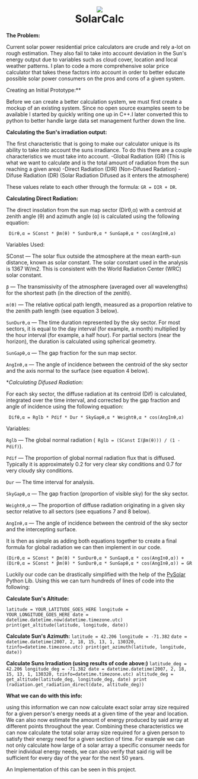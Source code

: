 <h1 align="center">
  <br>
  <a href="https://github.com/Rydersel"><img src="https://cdn.discordapp.com/attachments/722227948157141023/929897255283073034/Solar-Plant-PNG.png"></a>
  <br>
  SolarCalc
  <br>
</h1>



**The Problem:**

Current solar power residential price calculators are crude and rely a-lot on rough estimation. They also fail to take into account deviation in the Sun's energy output due to variables such as cloud cover, location and local weather patterns. I plan to code a more comprehensive solar price calculator that takes these factors into account in order to better educate possible solar power consumers on the pros and cons of a given system. 

Creating an Initial Prototype:**

Before we can create a better calculation system, we must first create a mockup of an existing system. Since no open source examples seem to be available I started by quickly writing one up in C++.I later converted this to python to better handle large data set management further down the line.

**Calculating the Sun's irradiation output:** 

The first characteristic that is going to make our calculator unique is its ability to take into account the suns irradiance. To do this there are a couple characteristics we must take into account. 
-Global Radiation (GR) (This is what we want to calculate and is the total amount of radiation from the sun reaching a given area)
-Direct Radiation (DIR) (Non-Difused Radation)
-Difuse Radiation (DR) (Solar Radiation Difused as it enters the atmosphere)

These values relate to each other through the formula: `GR = DIR + DR`. 

**Calculating Direct Radiation:**

The direct insolation from the sun map sector (Dirθ,α) with a centroid at zenith angle (θ) and azimuth angle (α) is calculated using the following equation:

` Dirθ,α = SConst * βm(θ) * SunDurθ,α * SunGapθ,α * cos(AngInθ,α)`

Variables Used:

SConst — The solar flux outside the atmosphere at the mean earth-sun distance, known as solar constant. The solar constant used in the analysis is 1367 W/m2. This is consistent with the World Radiation Center (WRC) solar constant.

`β` — The transmissivity of the atmosphere (averaged over all wavelengths) for the shortest path (in the direction of the zenith).

`m(θ)` — The relative optical path length, measured as a proportion relative to the zenith path length (see equation 3 below).

`SunDurθ,α` — The time duration represented by the sky sector. For most sectors, it is equal to the day interval (for example, a month) 
multiplied by the hour interval (for example, a half hour). For partial sectors (near the horizon), the duration is calculated using spherical geometry.

`SunGapθ,α` — The gap fraction for the sun map sector.

`AngInθ,α` — The angle of incidence between the centroid of the sky sector and the axis normal to the surface (see equation 4 below).


**Calculating Difused Radiation:*

For each sky sector, the diffuse radiation at its centroid (Dif) is calculated, integrated over the time interval, and corrected by the gap fraction and angle of incidence using the following equation:


` Difθ,α = Rglb * Pdif * Dur * SkyGapθ,α * Weightθ,α * cos(AngInθ,α)`

Variables:

`Rglb` — The global normal radiation (` Rglb = (SConst Σ(βm(θ))) / (1 - Pdif)`).

`Pdif` — The proportion of global normal radiation flux that is diffused. Typically it is approximately 0.2 for very clear sky conditions and 0.7 for very cloudy sky conditions.

`Dur` — The time interval for analysis.

`SkyGapθ,α` — The gap fraction (proportion of visible sky) for the sky sector.

`Weightθ,α` — The proportion of diffuse radiation originating in a given sky sector relative to all sectors (see equations 7 and 8 below).

`AngInθ,α` — The angle of incidence between the centroid of the sky sector and the intercepting surface.


It is then as simple as adding both equations together to create a final formula for global radiation we can then implement in our code.

`(Dirθ,α = SConst * βm(θ) * SunDurθ,α * SunGapθ,α * cos(AngInθ,α)) + (Dirθ,α = SConst * βm(θ) * SunDurθ,α * SunGapθ,α * cos(AngInθ,α)) = GR`

Luckily our code can be drastically simplified with the help of the [PySolar](https://pysolar.readthedocs.io/en/latest/#) Python Lib. Using this we can turn hundreds of lines of code into the following:



**Calculate Sun's Altitude:**

`
latitude = YOUR_LATITUDE_GOES_HERE
longitude = YOUR_LONGITUDE_GOES_HERE
date = datetime.datetime.now(datetime.timezone.utc)
print(get_altitude(latitude, longitude, date))
`

**Calculate Sun's Azimuth:**
`
latitude = 42.206
longitude = -71.382
`
`
date = datetime.datetime(2007, 2, 18, 15, 13, 1, 130320, tzinfo=datetime.timezone.utc)
print(get_azimuth(latitude, longitude, date))
`

**Calculate Suns Irradiation (using results of code above:)**
`
latitude_deg = 42.206
longitude_deg = -71.382
date = datetime.datetime(2007, 2, 18, 15, 13, 1, 130320, tzinfo=datetime.timezone.utc)
altitude_deg = get_altitude(latitude_deg, longitude_deg, date)
print (radiation.get_radiation_direct(date, altitude_deg))
`









**What we can do with this info:**

using this information we can now calculate exact solar array size required for a given person's energy needs at a given time of the year and location. We can also now estimate the amount of energy produced by said array at different points throughout the year. Combining these characteristics we can now calculate the total solar array size required for a given person to satisfy their energy need for a given section of time. For example we can not only calculate how large of a solar array a specific consumer needs for their individual energy needs, we can also verify that said rig will be sufficient for every day of the year for the next 50 years. 

An Implementation of this can be seen in this project.
